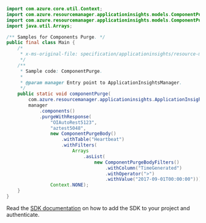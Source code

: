 ```java
import com.azure.core.util.Context;
import com.azure.resourcemanager.applicationinsights.models.ComponentPurgeBody;
import com.azure.resourcemanager.applicationinsights.models.ComponentPurgeBodyFilters;
import java.util.Arrays;

/** Samples for Components Purge. */
public final class Main {
    /*
     * x-ms-original-file: specification/applicationinsights/resource-manager/Microsoft.Insights/preview/2018-05-01-preview/examples/ComponentsPurge.json
     */
    /**
     * Sample code: ComponentPurge.
     *
     * @param manager Entry point to ApplicationInsightsManager.
     */
    public static void componentPurge(
        com.azure.resourcemanager.applicationinsights.ApplicationInsightsManager manager) {
        manager
            .components()
            .purgeWithResponse(
                "OIAutoRest5123",
                "aztest5048",
                new ComponentPurgeBody()
                    .withTable("Heartbeat")
                    .withFilters(
                        Arrays
                            .asList(
                                new ComponentPurgeBodyFilters()
                                    .withColumn("TimeGenerated")
                                    .withOperator(">")
                                    .withValue("2017-09-01T00:00:00"))),
                Context.NONE);
    }
}
```

Read the [SDK documentation](https://github.com/Azure/azure-sdk-for-java/blob/azure-resourcemanager-applicationinsights_1.0.0-beta.2/sdk/applicationinsights/azure-resourcemanager-applicationinsights/README.md) on how to add the SDK to your project and authenticate.
